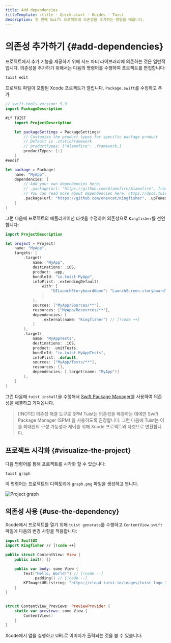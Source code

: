 ```yaml
---
title: Add dependencies
titleTemplate: :title · Quick-start · Guides · Tuist
description: 첫 번째 Swift 프로젝트에 의존성을 추가하는 방법을 배웁니다.
---
```


# 의존성 추가하기 {#add-dependencies}

프로젝트에서 추가 기능을 제공하기 위해 서드 파티 라이브러리에 의존하는 것은 일반적입니다. 의존성을 추가하기 위해서는 다음의 명령어를 수행하여 프로젝트를 편집합니다:

```bash
tuist edit
```

프로젝트 파일이 포함된 Xcode 프로젝트가 열립니다. `Package.swift`를 수정하고 추가

```swift
// swift-tools-version: 5.9
import PackageDescription

#if TUIST
    import ProjectDescription

    let packageSettings = PackageSettings(
        // Customize the product types for specific package product
        // Default is .staticFramework
        // productTypes: ["Alamofire": .framework,]
        productTypes: [:]
    )
#endif

let package = Package(
    name: "MyApp",
    dependencies: [
        // Add your own dependencies here:
        // .package(url: "https://github.com/Alamofire/Alamofire", from: "5.0.0"),
        // You can read more about dependencies here: https://docs.tuist.io/documentation/tuist/dependencies
        .package(url: "https://github.com/onevcat/Kingfisher", .upToNextMajor(from: "7.12.0")) // [!code ++]
    ]
)
```

그런 다음에 프로젝트의 애플리케이션 타겟을 수정하여 의존성으로 `Kingfisher`를 선언합니다:

```swift
import ProjectDescription

let project = Project(
    name: "MyApp",
    targets: [
        .target(
            name: "MyApp",
            destinations: .iOS,
            product: .app,
            bundleId: "io.tuist.MyApp",
            infoPlist: .extendingDefault(
                with: [
                    "UILaunchStoryboardName": "LaunchScreen.storyboard",
                ]
            ),
            sources: ["MyApp/Sources/**"],
            resources: ["MyApp/Resources/**"],
            dependencies: [
                .external(name: "Kingfisher") // [!code ++]
            ]
        ),
        .target(
            name: "MyAppTests",
            destinations: .iOS,
            product: .unitTests,
            bundleId: "io.tuist.MyAppTests",
            infoPlist: .default,
            sources: ["MyApp/Tests/**"],
            resources: [],
            dependencies: [.target(name: "MyApp")]
        ),
    ]
)
```

그런 다음에 `tuist install`을 수행해서 [Swift Package Manager](https://www.swift.org/documentation/package-manager/)를 사용하여 의존성을 해결하고 가져옵니다.

> [!NOTE] 의존성 해결 도구로 SPM
> Tuist는 의존성을 해결하는 데에만 Swift Package Manager (SPM) 을 사용하도록 권장합니다. 그런 다음에 Tuist는 이를 최대한의 구성 가능성과 제어를 위해 Xcode 프로젝트와 타겟으로 변환합니다.

## 프로젝트 시각화 {#visualize-the-project}

다음 명령어를 통해 프로젝트를 시각화 할 수 있습니다:

```bash
tuist graph
```

이 명령어는 프로젝트의 디렉토리에 `graph.png` 파일을 생성하고 엽니다.

![Project graph](/images/guides/quick-start/graph.png)

## 의존성 사용 {#use-the-dependency}

Xcode에서 프로젝트를 열기 위해 `tuist generate`를 수행하고 `ContentView.swift` 파일에 다음의 변경 사항을 적용합니다:

```swift
import SwiftUI
import Kingfisher // [!code ++]

public struct ContentView: View {
    public init() {}

    public var body: some View {
        Text("Hello, World!") // [!code --]
            .padding() // [!code --]
        KFImage(URL(string: "https://cloud.tuist.io/images/tuist_logo_32x32@2x.png")!) // [!code ++]
    }
}


struct ContentView_Previews: PreviewProvider {
    static var previews: some View {
        ContentView()
    }
}
```

Xcode에서 앱을 실행하고 URL로 이미지가 출력되는 것을 볼 수 있습니다.

